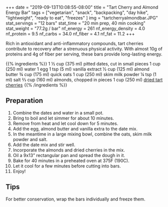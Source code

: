 +++
date = "2019-09-13T10:08:55-08:00"
title = "Tart Cherry and Almond Energy Bar"
tags = ["vegetarian", "snack", "backpacking", "day hike", "lightweight", "ready to eat", "freezes" ]
img = "tartcherryalmondbar.JPG"
stat_servings = "12 bars"
stat_time = "20 min prep, 40 min cooking"
stat_weight = "77.2g / bar"
nf_energy = 261
nf_energy_density = 4.0
nf_protein = 9.5
nf_carbs = 34.0
nf_fiber = 4.1
nf_fat = 11.2
+++

Rich in antioxidant and anti-inflammatory compounds, tart cherries contribute to recovery after a strenuous physical activity. With almost 10g of proteins and 4g of fiber per serving, these bars provide long-lasting energy. 

{{% ingredients %}}
1 ½ cup (375 ml) pitted dates, cut in small pieces
1 cup (250 ml) water
1 egg
1 tsp (5 ml) vanilla extract
½ cup (125 ml) almond butter
¾ cup (175 ml) quick oats
1  cup (250 ml) skim milk powder
¼ tsp (1 ml) salt
⅔ cup (160 ml) almonds, chopped in pieces
1  cup (250 ml) <a target="_blank" href="https://www.amazon.com/gp/product/B004CSGRS0/ref=as_li_tl?ie=UTF8&camp=1789&creative=9325&creativeASIN=B004CSGRS0&linkCode=as2&tag=gourmethiking-20&linkId=3e2379c776f7d23b0e2c5c5a5bd8fea9">dried tart cherries</a><img src="//ir-na.amazon-adsystem.com/e/ir?t=gourmethiking-20&l=am2&o=1&a=B004CSGRS0" width="1" height="1" border="0" alt="" style="border:none !important; margin:0px !important;" />
{{% /ingredients %}}

## Preparation

1. Combine the dates and water in a small pot.
1. Bring to boil and let simmer for about 10 minutes.
1. Remove from heat and let cool down for 5 minutes.
1. Add the egg, almond butter and vanilla extra to the date mix.
1. In the meantime in a large mixing bowl, combine the oats, skim milk powder and salt.
1. Add the date mix and stir well. 
1. Incorporate the almonds and dried cherries in the mix.
1. Oil a 9x13” rectangular pan and spread the dough in it.
1. Bake for 40 minutes in a preheated oven at 375F (190C).
1. Let it cool for a few minutes before cutting into bars.
1. Enjoy!

## Tips

For better conservation, wrap the bars individually and freeze them. 
